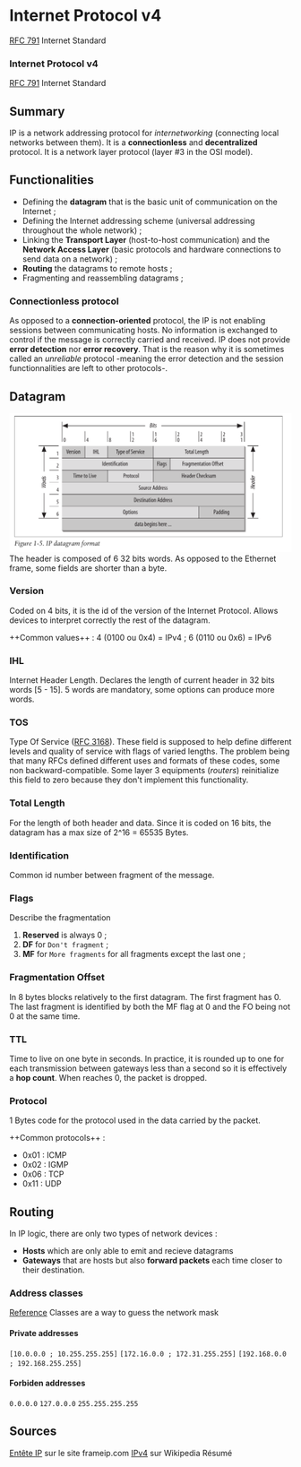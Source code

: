 # Internet Protocol v4
[RFC 791](https://tools.ietf.org/html/rfc791) Internet Standard

### Internet Protocol v4
[RFC 791](https://tools.ietf.org/html/rfc791) Internet Standard

## Summary
IP is a network addressing protocol for *internetworking* (connecting local networks between them). It is a **connectionless** and **decentralized** protocol. It is a network layer protocol (layer #3 in the OSI model).

## Functionalities
* Defining the **datagram** that is the basic unit of communication on the Internet ;
* Defining the Internet addressing scheme (universal addressing throughout the whole network) ;
* Linking the **Transport Layer** (host-to-host communication) and the **Network Access Layer** (basic protocols and hardware connections to send data on a network) ;
* **Routing** the datagrams to remote hosts ;
* Fragmenting and reassembling datagrams ;

### Connectionless protocol
As opposed to a **connection-oriented** protocol, the IP is not enabling sessions between communicating hosts. No information is exchanged to control if the message is correctly carried and received. IP does not provide **error detection** nor **error recovery**. That is the reason why it is sometimes called an *unreliable* protocol -meaning the error detection and the session functionnalities are left to other protocols-.

## Datagram
![The IPv4 header](./images/IPv4Header.png)
The header is composed of 6 32 bits words. As opposed to the Ethernet frame, some fields are shorter than a byte.

### Version
Coded on 4 bits, it is the id of the version of the Internet Protocol. Allows devices to interpret correctly the rest of the datagram.

++Common values++ :	4 (0100 ou 0x4) = IPv4 ; 6 (0110 ou 0x6) = IPv6

### IHL
Internet Header Length. Declares the length of current header in 32 bits words [5 - 15]. 5 words are mandatory, some options can produce more words.

### TOS
Type Of Service ([RFC 3168](https://tools.ietf.org/html/rfc3168)).
These field is supposed to help define different levels and quality of service with flags of varied lengths. The problem being that many RFCs defined different uses and formats of these codes, some non backward-compatible. Some layer 3 equipments (*routers*) reinitialize this field to zero because they don't implement this functionality.

### Total Length
For the length of both header and data. Since it is coded on 16 bits, the datagram has a max size of 2^16 = 65535 Bytes.

### Identification
Common id number between fragment of the message.

### Flags
Describe the fragmentation
1. **Reserved** is always 0 ;
2. **DF** for `Don't fragment` ;
3. **MF** for `More fragments` for all fragments except the last one ;

### Fragmentation Offset
In 8 bytes blocks relatively to the first datagram. The first fragment has 0. The last fragment is identified by both the MF flag at 0 and the FO being not 0 at the same time.
### TTL
Time to live on one byte in seconds. In practice, it is rounded up to one for each transmission between gateways less than a second so it is effectively a **hop count**.
When reaches 0, the packet is dropped.

### Protocol
1 Bytes code for the protocol used in the data carried by the packet.

++Common protocols++ :
- 0x01 : ICMP
- 0x02 : IGMP
- 0x06 : TCP
- 0x11 : UDP

## Routing
In IP logic, there are only two types of network devices :
* **Hosts** which are only able to emit and recieve datagrams
* **Gateways** that are hosts but also **forward packets** each time closer to their destination.

### Address classes
[Reference](https://en.wikipedia.org/wiki/IPv4#Addressing)
Classes are a way to guess the network mask 

#### Private addresses
`[10.0.0.0 ; 10.255.255.255]`
`[172.16.0.0 ; 172.31.255.255]`
`[192.168.0.0 ; 192.168.255.255]`

#### Forbiden addresses
`0.0.0.0`
`127.0.0.0`
`255.255.255.255`

## Sources
[Entête IP](http://www.frameip.com/entete-ip/) sur le site frameip.com
[IPv4](https://en.wikipedia.org/wiki/IPv4) sur Wikipedia Résumé
